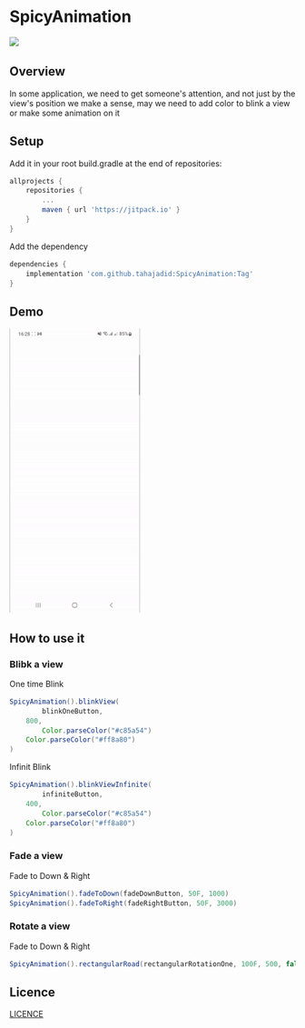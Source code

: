 # SpicyAnimation
[![](https://jitpack.io/v/tahajadid/SpicyAnimation.svg)](https://jitpack.io/#tahajadid/SpicyAnimation)

## Overview
In some application, we need to get someone's attention, and not just by the view's position we make a sense, may we need to add color to blink a view or make some animation on it


## Setup
Add it in your root build.gradle at the end of repositories:

```groovy
allprojects {
	repositories {
		...
		maven { url 'https://jitpack.io' }
	}
}
```

Add the dependency

```groovy
dependencies {
	implementation 'com.github.tahajadid:SpicyAnimation:Tag'
}
```

## Demo

<img src="/demo.gif" width="230" height="500"/>

## How to use it

### Blibk a view

One time Blink
```groovy
SpicyAnimation().blinkView(
        blinkOneButton,
	800,
        Color.parseColor("#c85a54")
	Color.parseColor("#ff8a80")
)
```

Infinit Blink
```groovy
SpicyAnimation().blinkViewInfinite(
        infiniteButton,
	400,
        Color.parseColor("#c85a54")
	Color.parseColor("#ff8a80")
)
```

### Fade a view

Fade to Down & Right
```groovy
SpicyAnimation().fadeToDown(fadeDownButton, 50F, 1000)
SpicyAnimation().fadeToRight(fadeRightButton, 50F, 3000)
```


### Rotate a view

Fade to Down & Right
```groovy
SpicyAnimation().rectangularRoad(rectangularRotationOne, 100F, 500, false) // true if you want a fade in animation start/end
```


## Licence

[LICENCE](https://github.com/tahajadid/SpicyAnimation/blob/develop/LICENSE)
